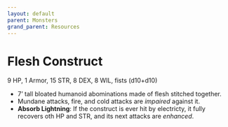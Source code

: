 ```yaml
---
layout: default
parent: Monsters
grand_parent: Resources
---
```


# Flesh Construct

9 HP, 1 Armor, 15 STR, 8 DEX, 8 WIL, fists (d10+d10)

- 7’ tall bloated humanoid abominations made of flesh stitched together.
- Mundane attacks, fire, and cold attacks are _impaired_ against it.
- **Absorb Lightning**: If the construct is ever hit by electricty, it fully recovers oth HP and STR, and its next attacks are _enhanced_. 
